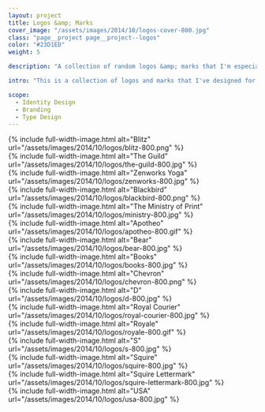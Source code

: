 ```yaml
---
layout: project
title: Logos &amp; Marks
cover_image: "/assets/images/2014/10/logos-cover-800.jpg"
class: "page__project page__project--logos"
color: "#23D1ED"
weight: 5

description: "A collection of random logos &amp; marks that I'm especially proud of."

intro: "This is a collection of logos and marks that I've designed for various companies as well as for side projects. Some were just for fun or experimentation."

scope:
  - Identity Design
  - Branding
  - Type Design
---
```

<div class="grid">

  <div class="grid__col grid__col--6-of-12">{% include full-width-image.html alt="Blitz" url="/assets/images/2014/10/logos/blitz-800.png" %}</div>

  <div class="grid__col grid__col--6-of-12">{% include full-width-image.html alt="The Guild" url="/assets/images/2014/10/logos/the-guild-800.jpg" %}</div>

  <div class="grid__col grid__col--6-of-12">{% include full-width-image.html alt="Zenworks Yoga" url="/assets/images/2014/10/logos/zenworks-800.jpg" %}</div>

  <div class="grid__col grid__col--6-of-12">{% include full-width-image.html alt="Blackbird" url="/assets/images/2014/10/logos/blackbird-800.png" %}</div>

  <div class="grid__col grid__col--6-of-12">
    {% include full-width-image.html alt="The Ministry of Print" url="/assets/images/2014/10/logos/ministry-800.jpg" %}
  </div>
  <div class="grid__col grid__col--6-of-12">
    {% include full-width-image.html alt="Apotheo" url="/assets/images/2014/10/logos/apotheo-800.gif" %}
  </div>
  <div class="grid__col grid__col--6-of-12">
    {% include full-width-image.html alt="Bear" url="/assets/images/2014/10/logos/bear-800.jpg" %}
  </div>
  <div class="grid__col grid__col--6-of-12">
    {% include full-width-image.html alt="Books" url="/assets/images/2014/10/logos/books-800.jpg" %}
  </div>
  <div class="grid__col grid__col--6-of-12">
    {% include full-width-image.html alt="Chevron" url="/assets/images/2014/10/logos/chevron-800.png" %}
  </div>
  <div class="grid__col grid__col--6-of-12">
    {% include full-width-image.html alt="D" url="/assets/images/2014/10/logos/d-800.jpg" %}
  </div>
  <div class="grid__col grid__col--6-of-12">
    {% include full-width-image.html alt="Royal Courier" url="/assets/images/2014/10/logos/royal-courier-800.jpg" %}
  </div>
  <div class="grid__col grid__col--6-of-12">
    {% include full-width-image.html alt="Royale" url="/assets/images/2014/10/logos/royale-800.gif" %}
  </div>
  <div class="grid__col grid__col--6-of-12">
    {% include full-width-image.html alt="S" url="/assets/images/2014/10/logos/s-800.jpg" %}
  </div>
  <div class="grid__col grid__col--6-of-12">
    {% include full-width-image.html alt="Squire" url="/assets/images/2014/10/logos/squire-800.jpg" %}
  </div>
  <div class="grid__col grid__col--6-of-12">
    {% include full-width-image.html alt="Squire Lettermark" url="/assets/images/2014/10/logos/squire-lettermark-800.jpg" %}
  </div>
  <div class="grid__col grid__col--6-of-12">
    {% include full-width-image.html alt="USA" url="/assets/images/2014/10/logos/usa-800.jpg" %}
  </div>
</div>